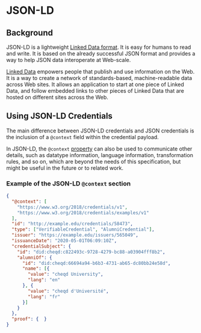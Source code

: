 # JSON-LD

## Background

JSON-LD is a lightweight [Linked Data format](https://en.wikipedia.org/wiki/Linked\_data). It is easy for humans to read and write. It is based on the already successful JSON format and provides a way to help JSON data interoperate at Web-scale.

[Linked Data](https://en.wikipedia.org/wiki/Linked\_data) empowers people that publish and use information on the Web. It is a way to create a network of standards-based, machine-readable data across Web sites. It allows an application to start at one piece of Linked Data, and follow embedded links to other pieces of Linked Data that are hosted on different sites across the Web.

## Using JSON-LD Credentials

The main difference between JSON-LD credentials and JSON credentials is the inclusion of a `@context` field within the credential payload.

In JSON-LD, the `@context` [property](https://www.w3.org/TR/vc-data-model/#dfn-property) can also be used to communicate other details, such as datatype information, language information, transformation rules, and so on, which are beyond the needs of this specification, but might be useful in the future or to related work.

### Example of the JSON-LD `@context` section

```json
{
  "@context": [
    "https://www.w3.org/2018/credentials/v1",
    "https://www.w3.org/2018/credentials/examples/v1"
  ],
  "id": "http://example.edu/credentials/58473",
  "type": ["VerifiableCredential", "AlumniCredential"],
  "issuer": "https://example.edu/issuers/565049",
  "issuanceDate": "2020-05-01T06:09:10Z",
  "credentialSubject": {
    "id": "did:cheqd:c822493c-9728-4279-bc88-a03904fff8b2",
    "alumniOf": {
      "id": "did:cheqd:66694a94-b6b3-4731-ab65-dc80bb24e58d",
      "name": [{
        "value": "cheqd University",
        "lang": "en"
      }, {
        "value": "cheqd d'Université",
        "lang": "fr"
      }]
    }
  },
  "proof": {  }
}
```
